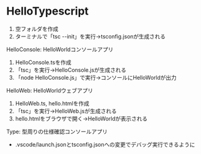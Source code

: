 # HelloTypescript

1. 空フォルダを作成
2. ターミナルで「tsc --init」を実行→tsconfig.jsonが生成される

HelloConsole:  HelloWorldコンソールアプリ
1. HelloConsole.tsを作成
2. 「tsc」を実行→HelloConsole.jsが生成される
3. 「node HelloConsole.js」で実行→コンソールにHelloWorldが出力

HelloWeb: HelloWorldウェブアプリ
1. HelloWeb.ts, hello.htmlを作成
2. 「tsc」を実行→HelloWeb.jsが生成される
3. hello.htmlをブラウザで開く→HelloWorldが表示される

Type: 型周りの仕様確認コンソールアプリ
* .vscode/launch.jsonとtsconfig.jsonへの変更でデバッグ実行できるように